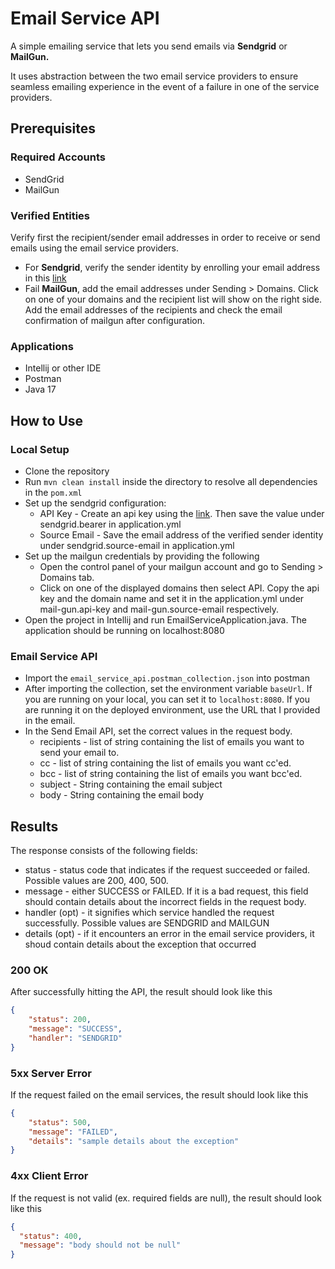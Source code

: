 # Email Service API

A simple emailing service that lets you send emails via **Sendgrid** or **MailGun.**

It uses abstraction between the two email service providers to ensure seamless emailing experience in the event of a failure in one of the service providers.

## Prerequisites

### Required Accounts
* SendGrid
* MailGun

### Verified Entities
Verify first the recipient/sender email addresses in order to receive or send emails using the email service providers.
* For **Sendgrid**, verify the sender identity by enrolling your email address in this [link](https://app.sendgrid.com/settings/sender_auth/senders/new)
* Fail **MailGun**, add the email addresses under Sending > Domains. Click on one of your domains and the recipient list will show on the right side. Add the email addresses of the recipients and check the email confirmation of mailgun after configuration.

### Applications
* Intellij or other IDE
* Postman
* Java 17

## How to Use

### Local Setup
* Clone the repository
* Run ```mvn clean install``` inside the directory to resolve all dependencies in the ```pom.xml```
* Set up the sendgrid configuration:
    * API Key - Create an api key using the [link](https://app.sendgrid.com/settings/api_keys). Then save the value under sendgrid.bearer in application.yml
    * Source Email - Save the email address of the verified sender identity under sendgrid.source-email in application.yml 
* Set up the mailgun credentials by providing the following
  * Open the control panel of your mailgun account and go to Sending > Domains tab.
  * Click on one of the displayed domains then select API. Copy the api key and the domain name and set it in the application.yml under mail-gun.api-key and mail-gun.source-email respectively.
* Open the project in Intellij and run EmailServiceApplication.java. The application should be running on localhost:8080
  
### Email Service API
* Import the ```email_service_api.postman_collection.json``` into postman
* After importing the collection, set the environment variable  ```baseUrl```. If you are running on your local, you can set it to ```localhost:8080```. If you are running it on the deployed environment, use the URL that I provided in the email.
* In the Send Email API, set the correct values in the request body.
    * recipients - list of string containing the list of emails you want to send your email to.
    * cc - list of string containing the list of emails you want cc'ed.
    * bcc - list of string containing the list of emails you want bcc'ed.
    * subject - String containing the email subject
    * body - String containing the email body


## Results

The response consists of the following fields:
* status - status code that indicates if the request succeeded or failed. Possible values are 200, 400, 500.
* message - either SUCCESS or FAILED. If it is a bad request, this field should contain details about the incorrect fields in the request body.
* handler (opt) - it signifies which service handled the request successfully. Possible values are SENDGRID and MAILGUN
* details (opt) - if it encounters an error in the email service providers, it shoud contain details about the exception that occurred


### 200 OK
After successfully hitting the API, the result should look like this

```json
{
    "status": 200,
    "message": "SUCCESS",
    "handler": "SENDGRID"
}
```

### 5xx Server Error
If the request failed on the email services, the result should look like this

```json
{
    "status": 500,
    "message": "FAILED",
    "details": "sample details about the exception"
}
```

### 4xx Client Error
If the request is not valid (ex. required fields are null), the result should look like this

```json
{
  "status": 400,
  "message": "body should not be null"
}
```